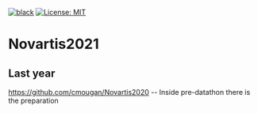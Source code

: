 [![black](https://img.shields.io/badge/code%20style-black-000000.svg?style=plastic)](https://github.com/psf/black)
[![License: MIT](https://img.shields.io/badge/License-MIT-blue.svg?color=g&style=plastic)](https://opensource.org/licenses/MIT)
# Novartis2021

## Last year 
https://github.com/cmougan/Novartis2020
-- Inside pre-datathon there is the preparation



